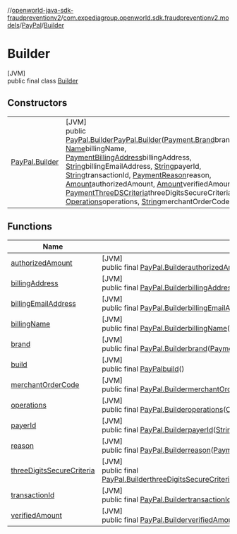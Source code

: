 //[openworld-java-sdk-fraudpreventionv2](../../../../index.md)/[com.expediagroup.openworld.sdk.fraudpreventionv2.models](../../index.md)/[PayPal](../index.md)/[Builder](index.md)

# Builder

[JVM]\
public final class [Builder](index.md)

## Constructors

| | |
|---|---|
| [PayPal.Builder](-pay-pal.-builder.md) | [JVM]<br>public [PayPal.Builder](index.md)[PayPal.Builder](-pay-pal.-builder.md)([Payment.Brand](../../-payment/-brand/index.md)brand, [Name](../../-name/index.md)billingName, [PaymentBillingAddress](../../-payment-billing-address/index.md)billingAddress, [String](https://docs.oracle.com/javase/8/docs/api/java/lang/String.html)billingEmailAddress, [String](https://docs.oracle.com/javase/8/docs/api/java/lang/String.html)payerId, [String](https://docs.oracle.com/javase/8/docs/api/java/lang/String.html)transactionId, [PaymentReason](../../-payment-reason/index.md)reason, [Amount](../../-amount/index.md)authorizedAmount, [Amount](../../-amount/index.md)verifiedAmount, [PaymentThreeDSCriteria](../../-payment-three-d-s-criteria/index.md)threeDigitsSecureCriteria, [Operations](../../-operations/index.md)operations, [String](https://docs.oracle.com/javase/8/docs/api/java/lang/String.html)merchantOrderCode) |

## Functions

| Name | Summary |
|---|---|
| [authorizedAmount](authorized-amount.md) | [JVM]<br>public final [PayPal.Builder](index.md)[authorizedAmount](authorized-amount.md)([Amount](../../-amount/index.md)authorizedAmount) |
| [billingAddress](billing-address.md) | [JVM]<br>public final [PayPal.Builder](index.md)[billingAddress](billing-address.md)([PaymentBillingAddress](../../-payment-billing-address/index.md)billingAddress) |
| [billingEmailAddress](billing-email-address.md) | [JVM]<br>public final [PayPal.Builder](index.md)[billingEmailAddress](billing-email-address.md)([String](https://docs.oracle.com/javase/8/docs/api/java/lang/String.html)billingEmailAddress) |
| [billingName](billing-name.md) | [JVM]<br>public final [PayPal.Builder](index.md)[billingName](billing-name.md)([Name](../../-name/index.md)billingName) |
| [brand](brand.md) | [JVM]<br>public final [PayPal.Builder](index.md)[brand](brand.md)([Payment.Brand](../../-payment/-brand/index.md)brand) |
| [build](build.md) | [JVM]<br>public final [PayPal](../index.md)[build](build.md)() |
| [merchantOrderCode](merchant-order-code.md) | [JVM]<br>public final [PayPal.Builder](index.md)[merchantOrderCode](merchant-order-code.md)([String](https://docs.oracle.com/javase/8/docs/api/java/lang/String.html)merchantOrderCode) |
| [operations](operations.md) | [JVM]<br>public final [PayPal.Builder](index.md)[operations](operations.md)([Operations](../../-operations/index.md)operations) |
| [payerId](payer-id.md) | [JVM]<br>public final [PayPal.Builder](index.md)[payerId](payer-id.md)([String](https://docs.oracle.com/javase/8/docs/api/java/lang/String.html)payerId) |
| [reason](reason.md) | [JVM]<br>public final [PayPal.Builder](index.md)[reason](reason.md)([PaymentReason](../../-payment-reason/index.md)reason) |
| [threeDigitsSecureCriteria](three-digits-secure-criteria.md) | [JVM]<br>public final [PayPal.Builder](index.md)[threeDigitsSecureCriteria](three-digits-secure-criteria.md)([PaymentThreeDSCriteria](../../-payment-three-d-s-criteria/index.md)threeDigitsSecureCriteria) |
| [transactionId](transaction-id.md) | [JVM]<br>public final [PayPal.Builder](index.md)[transactionId](transaction-id.md)([String](https://docs.oracle.com/javase/8/docs/api/java/lang/String.html)transactionId) |
| [verifiedAmount](verified-amount.md) | [JVM]<br>public final [PayPal.Builder](index.md)[verifiedAmount](verified-amount.md)([Amount](../../-amount/index.md)verifiedAmount) |
